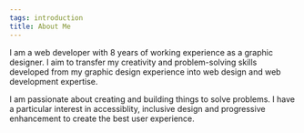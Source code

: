 ```yaml
---
tags: introduction
title: About Me
---
```


I am a web developer with 8 years of working experience as a graphic designer. I aim to transfer my creativity and problem-solving skills developed from my graphic design experience into web design and web development expertise.

I am passionate about creating and building things to solve problems. I have a particular interest in accessiblity, inclusive design and progressive enhancement to create the best user experience.